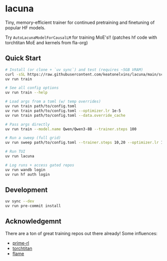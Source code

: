 # lacuna

Tiny, memory-efficient trainer for continued pretraining and finetuning of popular HF models.

Try `AutoLacunaModelForCausalLM` for training MoE's!! (patches hf code with torchtitan MoE and kernels from fla-org)

## Quick Start

```bash
# Install (or clone + `uv sync`) and test (requires ~5GB VRAM)
curl -sSL https://raw.githubusercontent.com/keatonelvins/lacuna/main/scripts/install.sh | bash
uv run train

# See all config options
uv run train --help

# Load args from a toml (w/ temp overrides)
uv run train path/to/config.toml
uv run train path/to/config.toml --optimizer.lr 1e-5
uv run train path/to/config.toml --data.override_cache

# Pass args directly
uv run train --model.name Qwen/Qwen3-8B --trainer.steps 100

# Run a sweep (full grid)
uv run sweep path/to/config.toml --trainer.steps 10,20 --optimizer.lr 1e-5:5e-5:1e-5

# Run TUI
uv run lacuna

# Log runs + access gated repos
uv run wandb login
uv run hf auth login
```

## Development

```bash
uv sync --dev
uv run pre-commit install
```

## Acknowledgemnt

There are a ton of great training repos out there already! Some influences:
- [prime-rl](https://github.com/PrimeIntellect-ai/prime-rl)
- [torchtitan](https://github.com/pytorch/torchtitan)
- [flame](https://github.com/fla-org/flame)
